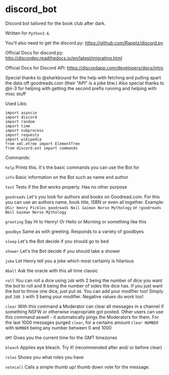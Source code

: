 # discord_bot
Discord bot tailored for the book club after dark.

Written for `Python3.6`.

You'll also need to get the discord.py: https://github.com/Rapptz/discord.py

Official Docs for discord.py: http://discordpy.readthedocs.io/en/latest/migrating.html

Official Docs for Discord API: https://discordapp.com/developers/docs/intro

Special thanks to @sharkbound for the help with fetching and pulling apart the data off goodreads.com (their "API" is a joke btw.)
Also special thanks to @ir-3 for helping with getting the second prefix running and helping with misc stuff

Used Libs:

```
import asyncio
import discord
import random
import time
import subprocess
import requests
import wikipedia
from xml.etree import ElementTree
from discord.ext import commands
```


Commands:

`help`
Prints this. It's the basic commands you can use the Bot for

`info`
Basic information on the Bot such as name and author

`test`
Tests if the Bot works properly. Has no other purpose

`goodreads`
Let's you look for authors and books on Goodread.com. For this you can use an authors name, book title, ISBN or even all together. Example: `@Sir Henry Pickles goodreads Neil Gaiman Norse Mythology` or `!goodreads Neil Gaiman Norse Mythology`

`greeting`
Say Hi to Henry! Or Hello or Morning or something like this

`goodbye`
Same as with greeting. Responds to a variety of goodbyes

`sleep`
Let's the Bot decide if you should go to bed

`shower`
Let's the Bot decide if you should take a shower

`joke`
Let Henry tell you a joke which most certainly is hilarious

`8ball`
Ask the oracle with this all time classic

`roll`
You can roll a dice using `2d8` with 2 being the number of dice you want the bot to roll and 8 being the number of sides the dice has. If you just want the bot to throw one dice, just put `d8`. You can add your modifier too! Simply put `2d8 3` with 3 being your modifier. Negative values do work too!

`clear`
With this command a Moderator can clear all messages in a channel if something NSFW or otherwise inapropriate got posted. Other users can use this command aswell - it automatically pings the Moderators for them. For the last 1000 messages purged `clear`, for a certains amount `clear NUMBER` with `NUMBER` being any number between 0 and 1000

`GMT`
Gives you the current time for the GMT timezones

`bleach`
Applies eye bleach. Try it! (recommended after and/ or before clear)

`roles`
Shows you what roles you have

`votecall`
Calls a simple thumb up/ thumb down vote for the message.

